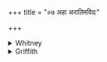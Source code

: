 +++
title = "०७ अहा अरातिमविदः"

+++

<details><summary>Whitney</summary>

### Translation
7. Thou hast left niggardy, hast found what is pleasant; thou hast come  
to be in the excellent world of what is well done: so from *kṣetriyá*,  
etc. etc.

### Notes
Nearly all the *saṁhitā*-mss. omit the final visarga of *ávidaḥ* before  
*syonám*. The comm. reads *abhūt* in **b**; TB. does the same, and,  
correspondingly, *ávidat* in **a**, with *ávartim* (better ⌊cf. iv. 34.  
3; x. 2. 10⌋) for *ārātim*. The comment to Prāt. ii. 46 quotes *ahās* in  
this verse as not *ahār*, i.e. as from *hā*, not *hṛ.*
</details>

<details><summary>Griffith</summary>

Joy hast thou found, and left ill-will behind thee: thou hast attained the happy world of virtue. From family sickness, kinsmen's curse, Destruction, from Druh, from Varuna's noose I thus release thee.
</details>
